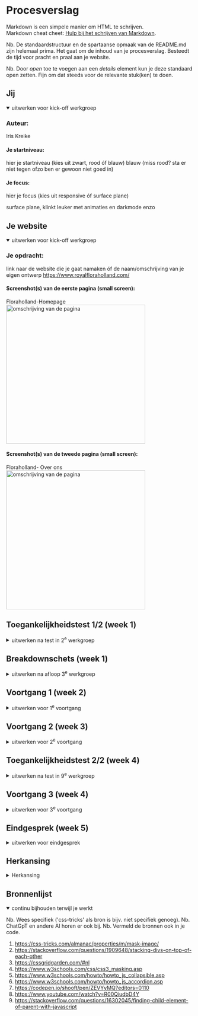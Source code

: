 # Procesverslag
Markdown is een simpele manier om HTML te schrijven.  
Markdown cheat cheet: [Hulp bij het schrijven van Markdown](https://github.com/adam-p/markdown-here/wiki/Markdown-Cheatsheet).

Nb. De standaardstructuur en de spartaanse opmaak van de README.md zijn helemaal prima. Het gaat om de inhoud van je procesverslag. Besteedt de tijd voor pracht en praal aan je website.

Nb. Door *open* toe te voegen aan een *details* element kun je deze standaard open zetten. Fijn om dat steeds voor de relevante stuk(ken) te doen.





## Jij

<details open>
  <summary>uitwerken voor kick-off werkgroep</summary>

  ### Auteur:
  Iris Kreike

  #### Je startniveau:
  hier je startniveau (kies uit zwart, rood óf blauw)
  blauw (miss rood? sta er niet tegen ofzo ben er gewoon niet goed in)

  #### Je focus:
  hier je focus (kies uit responsive óf surface plane)
  
  surface plane, klinkt leuker met animaties en darkmode enzo
</details>





## Je website

<details open>
  <summary>uitwerken voor kick-off werkgroep</summary>

  ### Je opdracht:
  link naar de website die je gaat namaken óf de naam/omschrijving van je eigen ontwerp
  https://www.royalfloraholland.com/ 

  #### Screenshot(s) van de eerste pagina (small screen): 
  Floraholland-Homepage 
  <img src="./readme-images/Origineel1.jpg" width="375px" alt="omschrijving van de pagina">

  #### Screenshot(s) van de tweede pagina (small screen):
  Floraholland- Over ons
  <img src="./readme-images/Origineel2.jpg" width="375px" alt="omschrijving van de pagina">
 
</details>



## Toegankelijkheidstest 1/2 (week 1)

<details>
  <summary>uitwerken na test in 2<sup>e</sup> werkgroep</summary>

  ### Bevindingen
  Lijst met je bevindingen die in de test naar voren kwamen:
  alleen de links werden opgelezen, niet de tekst of de titels bij de links (ligt dit aan mijn instellingen?)
  focus is duidelijk aangegeven met de secondaire accentkleur
  kan niet de over ons collapsibles aanklikken, wil direct door naar de meer lezen van de eerste link
  heel veel nummers bij elke knop of link en plaatje die niet logish zijn

  mobile mode:
  lees munu knop die niet zichtbaar zijn, sommige hebben alleen een nummer en zijn niet goed herkenbaar (het zoekveld bv wel)
  leest wel de titel en de informatie (for some reason gaat hij er nu atomatish doorheen ipv dat ik aan het klikken ben)
  de geselecteerde ding linkt niet op met het vakje wat geselecteerd is (ligt wss ook aan instellingen)
  de date is een h6


</details>



## Breakdownschets (week 1)

<details>
  <summary>uitwerken na afloop 3<sup>e</sup> werkgroep</summary>

  ### de hele pagina: 
  <img src="/readme-images/breakdown1.jpg" width="375px" alt="breakdown van de hele pagina">
  <img src="/readme-images/breakdown2.jpg" width="375px" alt="breakdown van de hele pagina">

</details>





## Voortgang 1 (week 2)

<details>
  <summary>uitwerken voor 1<sup>e</sup> voortgang</summary>

  ### Stand van zaken
  hier dit ging goed & dit was lastig (neem ook screenshots op van delen van je website en code)
  <img src="./readme-images/base.png" width="375px" alt="opbouw pagina en artikelen">


  ### Verslag van meeting
  hier na afloop snel de uitkomsten van de meeting vastleggen

  - svg gebruiken
  - html helemaal afmaken voor stijling (ook andere pagina)
  - transform gebruiken voor artikelen (waaaaaarrrrooooom)
  - datetime tag gebruiken
  - eerste afbeelding en titel in header zetten (waaarom???? das toch nie handig)
  - nnth of type gebruiken (gaat dat niet met die andere pagina fucken?)

</details>





## Voortgang 2 (week 3)

<details>
  <summary>uitwerken voor 2<sup>e</sup> voortgang</summary>

  ### Stand van zaken
  hier dit ging goed & dit was lastig (neem ook screenshots op van delen van je website en code)
  <img src="./readme-images/orgineel-artikel.png" width="375px" alt="orginele artikel">
  <img src="./readme-images/eigen-artikel.png" width="375px" alt="eigen artikel">


  ### Agenda voor meeting

  rare bug dat het naar rechts kan scrollen
  hulp mainpagina
  is mijn oplossing voor artikelen ook oke?
  


  ### Verslag van meeting
  hier na afloop snel de uitkomsten van de meeting vastleggen

  - responsiveness article images gefict
  - bug links rechts scrollen pagina
  - hulp main page pic
  - met me eens dat een achtergrond met halve kleuren ook goed is ipv transform

</details>





## Toegankelijkheidstest 2/2 (week 4)

<details>
  <summary>uitwerken na test in 9<sup>e</sup> werkgroep</summary>

  ### Bevindingen
  Lijst met je bevindingen die in de test naar voren kwamen (geef ook aan wat er verbeterd is):
  nav: het zijn geen random nummer meer maar woorden, hij herhaalt het wel 2x doordat het in een groep zit
  Als je de burger openmaakt gaat hij niet automatish door en hij geeft niet aan dat er iets is gebeurd
  als je uit het menu doorklikt gaat hij naar de links van de paginas

  Je kan wel alle items van de over ons collapsible afzonderlijk openen

  <img src="/readme-images/wcag1.jpg" width="375px" alt="wcag cheklist">
  <img src="/readme-images/wcag2.jpg" width="375px" alt="wcag cheklist">
  <img src="/readme-images/wcag3.jpg" width="375px" alt="wcag cheklist">
  <img src="/readme-images/wcag4.jpg" width="375px" alt="wcag cheklist">
  <img src="/readme-images/wcag5.jpg" width="375px" alt="wcag cheklist">
</details>





## Voortgang 3 (week 4)

<details>
  <summary>uitwerken voor 3<sup>e</sup> voortgang</summary>

  ### Stand van zaken
  hier dit ging goed & dit was lastig (neem ook screenshots op van delen van je website en code)


  ### Agenda voor meeting
  Niet zo veel vragen uit mezelf, heb meer aandacht besteed aan andere opdracht
  plan is om in de les te werken en te zien welke vragen er opkomen.

  ### Verslag van meeting
  hier na afloop snel de uitkomsten van de meeting vastleggen

  - code ziet er goed uit er missen alleen nog dingen
  - stel op welke punten van de surface plane je wilt maken
  - maak microinteractie af, voeg animatie toe
  - footer afmaken in opmaak
  - verslag maken
  - accisibility
  - hulp fotos en boogje boven sommige artikelen

</details>





## Eindgesprek (week 5)

<details>
  <summary>uitwerken voor eindgesprek</summary>

  ### Je uitkomst - karakteristiek screenshots:
  https://ikreike.github.io/FED_23-24/ 
  Ik heb de screenschots op mijn mobiel gemaakt en het blijkt dat de de svg voor de pijltjes en de hoofdafbeelding op de over ons pagina het niet doet. 
  <img src="/readme-images/uitwerking-home.jpg" width="375px" alt="uitwerking home">
  <img src="/readme-images/uitwerking-overons.jpg" width="375px" alt="uitwerking over ons">
  <img src="/readme-images/uitwerking-menu.jpg" width="375px" alt="uitwerking menu">


  ### Dit ging goed/Heb ik geleerd: 
  Ik ben uiteindelijk heel erg blij met de landingspagina van de over ons pagina. Niet alleen heb ik hier grid, z-axis en positionering gebruikt, het is me ook gelukt om het plaatje subtiel te animeren.
  <img src="/readme-images/geleerd-positionering.png" width="375px" alt="advanced positioning en animatie">

  Ik ben ook erg blij met de collapsibles. Ik heb een groot deel van deze code van het internet, maar ik heb het wel op zo'n manier onderzocht dat ik het begrijp en zelf toevoegingen heb kunnen maken voor het pijltje aan de rechterkant en deze in een transitie te zietten
  <img src="/readme-images/geleerd-js-transform.png" width="375px" alt="js, transform">


  ### Dit was lastig/Is niet gelukt:
  Korte omschrijving met plaatjes
  animatie bij het uitschuiven van de collapsibles. De site waar ik de code voor het uitklappen heb (https://www.w3schools.com/howto/howto_js_accordion.asp) gehaald heeft ook een deel over het animatiedeel, maar na het bekeken en geprobeerd te hebben en het niet te kunnen begrijpen heb ik besloten om het uiteindelijk niet toe te voegen.

  De code die ik nu heb voor de collapsibles heb ik op in het menu en in het over ons deel gebruikt. Dit bleek later onhandig te zijn, want ik kon niet verschillende animaties instellen voor de twee blokken. Dit kon niet op een snelle manier opgelost worden, dus ik heb het moeten laten staan.

  Ik heb helaas ook veel van de eisen van de surface plane niet gedaan, waaronder de rest van de uitwerking van de dark/light mode. Ik heb hiervoor wel een knop gemaakt en werkend gemaakt, maar door tijdsnood was het lastig.

  <img src="readme-images/dummy-plaatje.jpg" width="375px" alt="bummer">
</details>



## Herkansing
<details>
  <summary>Herkansing</summary>

  ### Je uitkomst - karakteristiek screenshots:
  https://ikreike.github.io/FED_23-24/ <br>
  <img src="./readme-images/final-home.jpg" width="375px" alt="einduitwerking homepage">
  <img src="./readme-images/final-menu.jpg" width="375px" alt="einduitwerking menu">
  <img src="./readme-images/final-contact.jpg" width="375px" alt="einduitwerking contact">
  <img src="./readme-images/final-contact-dark.jpg" width="375px" alt="einduitwerking contact-darkmode">


  ### Dit ging goed/Heb ik geleerd: 
  Naast wat ik eerder heb geleerd en gedaan, heb ik bij de herkansing veel geleerd en extra dingen gedaan. Ik ben vooral trots op het animeren van SVG's, een skill die ik eerder niet had. <br>
  <video scr="./readme-images/SVGanimatie.mp4" width="375px" alt="SVGanimatie">
  


  ### Dit was lastig/Is niet gelukt:
  Korte omschrijving met plaatjes
  Om een of andere reden (heb ik niet uit kunnen vinden) werken sommige afbeeldingen/svg's niet in de online versie, maar wel in de direct server. Specifiek, de plaatjes account en search in de menubalk (nightmode) en de animatie op de over ons pagina. Ik weet niet waar dit aan ligt. Zover ik kan zien kloppen de src van de plaatjes en zijn de geupload op github. Ik had al eerder gemerkt dat de plaatjes in de menubalk niet kon aanspreken met css om ze op de juiste grootte te krijgen, dus ik vermoed dat dit verband met elkaar heeft. <br>
  <img src="/readme-images/bummer1.png" width="375px" alt="direct server-zoals het hoort">
  <img src="/readme-images/bummer2.png" width="375px" alt="online server-er missen dingen">

</details>




## Bronnenlijst

<details open>
  <summary>continu bijhouden terwijl je werkt</summary>

  Nb. Wees specifiek ('css-tricks' als bron is bijv. niet specifiek genoeg). 
  Nb. ChatGpT en andere AI horen er ook bij.
  Nb. Vermeld de bronnen ook in je code.

  1. https://css-tricks.com/almanac/properties/m/mask-image/
  2. https://stackoverflow.com/questions/1909648/stacking-divs-on-top-of-each-other
  2. https://cssgridgarden.com/#nl 
  3. https://www.w3schools.com/css/css3_masking.asp
  5. https://www.w3schools.com/howto/howto_js_collapsible.asp
  6. https://www.w3schools.com/howto/howto_js_accordion.asp
  7. https://codepen.io/shooft/pen/ZEVYyMQ?editors=0110
  8. https://www.youtube.com/watch?v=R00QiudbD4Y
  9. https://stackoverflow.com/questions/16302045/finding-child-element-of-parent-with-javascript

</details>